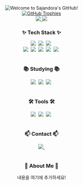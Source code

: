 <!-- 타이틀 부분 -->
<div align="center">
  <img src="https://github.com/Sajandora/Sajandora/raw/assets/profile" alt="Welcome to Sajandora's GitHub!">
</div>

<div align="center">
  <a href="https://github-profile-trophy.vercel.app/?username=Sajandora&theme=algolia&title=-Reviews">
    <img src="https://github-profile-trophy.vercel.app/?username=Sajandora&theme=algolia&title=-Reviews" alt="GitHub Trophies" />
  </a>
</div>

<div align="center">
  <a href="https://github-readme-stats.vercel.app/api?username=Sajandora&show_icons=true&theme=catppuccin_latte">
    <img src="https://github-readme-stats.vercel.app/api?username=Sajandora&show_icons=true&theme=catppuccin_latte" />
  </a>
  <a href="https://github-readme-stats.vercel.app/api/top-langs/?username=Sajandora&layout=compact">
    <img src="https://github-readme-stats.vercel.app/api/top-langs/?username=Sajandora&layout=compact" />
  </a>
</div>


<!-- 기술 스택 -->
<h3 align="center">✨ Tech Stack ✨</h3>
<div align="center">
  <img src="https://img.shields.io/badge/python-3670A0?style=for-the-badge&logo=python&logoColor=ffdd54" />&nbsp
  <img src="https://img.shields.io/badge/react-20232a.svg?style=for-the-badge&logo=react&logoColor=61DAFB" />&nbsp
  <img src="https://img.shields.io/badge/javascript-F7DF1E.svg?style=for-the-badge&logo=javascript&logoColor=20232a" />&nbsp
</br>
  <img src="https://img.shields.io/badge/c-A8B9CC?style=for-the-badge&logo=c&logoColor=white" />&nbsp
  <img src="https://img.shields.io/badge/c++-00599C.svg?style=for-the-badge&logo=c%2B%2B&logoColor=white" />&nbsp
  <img src="https://img.shields.io/badge/c%23-239120.svg?style=for-the-badge&logo=c-sharp&logoColor=white" />&nbsp
  <img src="https://img.shields.io/badge/aws-232F3E.svg?style=for-the-badge&logo=amazon-aws&logoColor=white" />&nbsp
  <img src="https://img.shields.io/badge/java-%23ED8B00.svg?style=for-the-badge&logo=openjdk&logoColor=white" />&nbsp
</div>

<br>

<!-- 공부 중인 기술 -->
<h3 align="center">📚 Studying 📚</h3>
<div align="center">
  <img src="https://img.shields.io/badge/c-A8B9CC?style=for-the-badge&logo=c&logoColor=white" />&nbsp
  <img src="https://img.shields.io/badge/javascript-F7DF1E.svg?style=for-the-badge&logo=javascript&logoColor=20232a" />&nbsp
  <img src="https://img.shields.io/badge/aws-232F3E.svg?style=for-the-badge&logo=amazon-aws&logoColor=white" />&nbsp
</div>

<br>

<!-- 도구 -->
<h3 align="center">🛠 Tools 🛠</h3>
<div align="center">
  <img src="https://img.shields.io/badge/notion-F3F3F3.svg?style=for-the-badge&logo=notion&logoColor=black" />&nbsp
  <img src="https://img.shields.io/badge/vscode-007ACC.svg?style=for-the-badge&logo=visual-studio-code&logoColor=white" />&nbsp
  <img src="https://img.shields.io/badge/visual%20studio-5C2D91.svg?style=for-the-badge&logo=visual-studio&logoColor=white" />&nbsp
</div>

<br>

<!-- 연락 -->
<h3 align="center">📫 Contact 📫</h3>
<div align="center">
  <a href="mailto:rasca99@gmail.com">
    <img src="https://img.shields.io/badge/rasca99@gmail.com-D14836?style=for-the-badge&logo=gmail&logoColor=white" />&nbsp
  </a>
</div>

<br>

<!-- 설명 추가 공간 -->
<h3 align="center">📝 About Me 📝</h3>
<div align="center">
  <p>내용을 여기에 추가하세요!</p>
</div>



<!--
**Sajandora/Sajandora** is a ✨ _special_ ✨ repository because its `README.md` (this file) appears on your GitHub profile.

Here are some ideas to get you started:

- 🔭 I’m currently working on ...
- 🌱 I’m currently learning ...
- 👯 I’m looking to collaborate on ...
- 🤔 I’m looking for help with ...
- 💬 Ask me about ...
- 📫 How to reach me: ...
- 😄 Pronouns: ...
- ⚡ Fun fact: ...
-->
